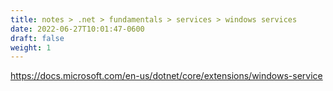 ```yaml
---
title: notes > .net > fundamentals > services > windows services
date: 2022-06-27T10:01:47-0600
draft: false
weight: 1
---
```

<https://docs.microsoft.com/en-us/dotnet/core/extensions/windows-service>
